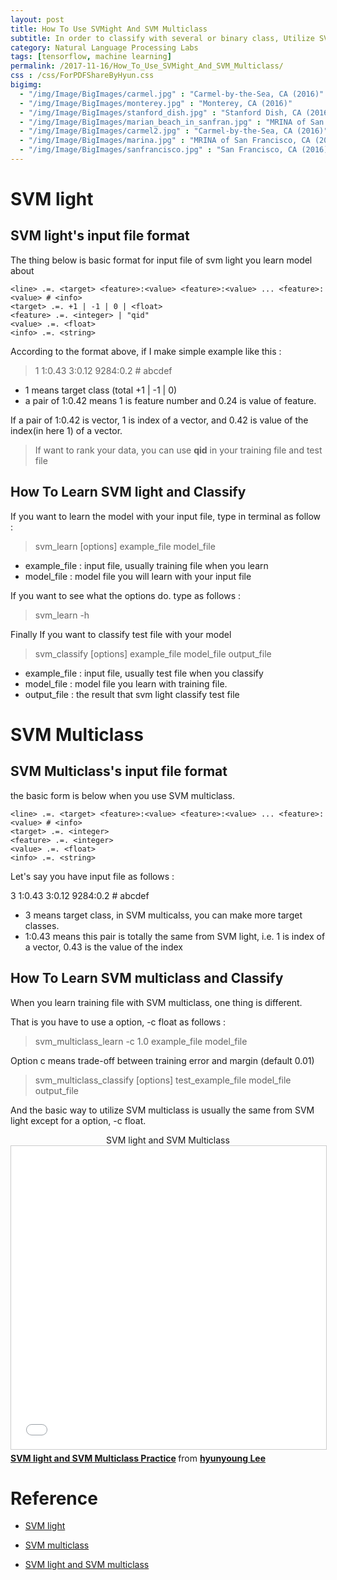 ```yaml
---
layout: post
title: How To Use SVMight And SVM Multiclass
subtitle: In order to classify with several or binary class, Utilize SVM light and SVM Multiclass
category: Natural Language Processing Labs
tags: [tensorflow, machine learning]
permalink: /2017-11-16/How_To_Use_SVMight_And_SVM_Multiclass/
css : /css/ForPDFShareByHyun.css
bigimg: 
  - "/img/Image/BigImages/carmel.jpg" : "Carmel-by-the-Sea, CA (2016)"
  - "/img/Image/BigImages/monterey.jpg" : "Monterey, CA (2016)"
  - "/img/Image/BigImages/stanford_dish.jpg" : "Stanford Dish, CA (2016)"
  - "/img/Image/BigImages/marian_beach_in_sanfran.jpg" : "MRINA of San Francisco, CA (2016)"
  - "/img/Image/BigImages/carmel2.jpg" : "Carmel-by-the-Sea, CA (2016)"
  - "/img/Image/BigImages/marina.jpg" : "MRINA of San Francisco, CA (2016)"
  - "/img/Image/BigImages/sanfrancisco.jpg" : "San Francisco, CA (2016)"
---
```


# SVM light

## SVM light's input file format 

The thing below is basic format for input file of svm light you learn model about

```
<line> .=. <target> <feature>:<value> <feature>:<value> ... <feature>:<value> # <info>
<target> .=. +1 | -1 | 0 | <float> 
<feature> .=. <integer> | "qid"
<value> .=. <float>
<info> .=. <string> 
```
According to the format above, if I make simple example like this :

> 1 1:0.43 3:0.12 9284:0.2 # abcdef

- 1 means target class (total +1 \| -1 \| 0)
- a pair of 1:0.42 means 1 is feature number and 0.24 is value of feature. 

If a pair of 1:0.42 is vector, 1 is index of a vector, and 0.42 is value of the index(in here 1) of a vector.

> If want to rank your data, you can use **qid** in your training file and test file

## How To Learn SVM light and Classify 

If you want to learn the model with your input file, type in terminal as follow :

> svm_learn [options] example_file model_file 

- example_file : input file, usually training file when you learn
- model_file : model file you will learn with your input file

If you want to see what the options do. type as follows : 
 
> svm_learn -h

Finally If you want to classify test file with your model 

> svm_classify [options] example_file model_file output_file

 - example_file : input file, usually test file when you classify
 - model_file : model file you learn with training file. 
 - output_file : the result that svm light classify test file 

# SVM Multiclass

## SVM Multiclass's input file format 

the basic form is below when you use SVM multiclass. 

```
<line> .=. <target> <feature>:<value> <feature>:<value> ... <feature>:<value> # <info>
<target> .=. <integer>
<feature> .=. <integer>
<value> .=. <float>
<info> .=. <string> 
```

Let's say you have input file as follows : 

3 1:0.43 3:0.12 9284:0.2 # abcdef

 - 3 means target class, in SVM multicalss, you can make more target classes.
 - 1:0.43 means this pair is totally the same from SVM light, i.e. 1 is index of a vector, 0.43 is the value of the index

## How To Learn SVM multiclass and Classify 

When you learn training file with SVM multiclass, one thing is different. 

That is you have to use a option, -c float as follows :

 > svm_multiclass_learn -c 1.0 example_file model_file
 
Option c means trade-off between training error and margin (default 0.01)

 > svm_multiclass_classify [options] test_example_file model_file output_file

And the basic way to utilize SVM multiclass is usually the same from SVM light except for a option, -c float.  


<div id="tutorial-section">
  <div id="tutorial-title" style="text-align: center">SVM light and SVM Multiclass</div>
  <div class="tab-content">
    <div id="short-tutorial" class="tab-pane fade in active">
       <iframe src="//www.slideshare.net/slideshow/embed_code/key/FBdEtAUeL4MHSc" width="595" height="485" frameborder="0" marginwidth="0" marginheight="0" scrolling="no" style="border:1px solid #CCC; border-width:1px; margin-bottom:5px; max-width: 100%;" allowfullscreen> </iframe> <div style="margin-bottom:5px"> <strong> <a href="//www.slideshare.net/HyunYoungLee3/svm-light-and-svm-multiclass-practice-82029582" title="SVM light and SVM Multiclass Practice" target="_blank">SVM light and SVM Multiclass Practice</a> </strong> from <strong><a href="https://www.slideshare.net/HyunYoungLee3" target="_blank">hyunyoung Lee</a></strong> </div>
    </div>
  </div>
</div>

# Reference 

 - [SVM light](http://svmlight.joachims.org/)
 
 - [SVM multiclass](https://www.cs.cornell.edu/people/tj/svm_light/svm_multiclass.html)
 
 - [SVM light and SVM multiclass](https://www.slideshare.net/HyunYoungLee3/svm-light-and-svm-multiclass-practice-82029582)
